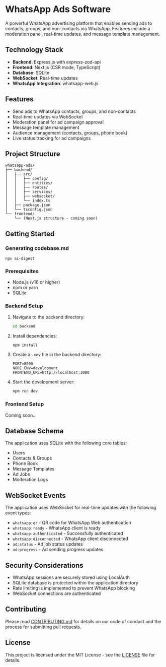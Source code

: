 # WhatsApp Ads Software

A powerful WhatsApp advertising platform that enables sending ads to contacts, groups, and non-contacts via WhatsApp. Features include a moderation panel, real-time updates, and message template management.

## Technology Stack

- **Backend**: Express.js with express-zod-api
- **Frontend**: Next.js (CSR mode, TypeScript)
- **Database**: SQLite
- **WebSocket**: Real-time updates
- **WhatsApp Integration**: whatsapp-web.js

## Features

- Send ads to WhatsApp contacts, groups, and non-contacts
- Real-time updates via WebSocket
- Moderation panel for ad campaign approval
- Message template management
- Audience management (contacts, groups, phone book)
- Live status tracking for ad campaigns

## Project Structure

```
whatsapp-ads/
├── backend/
│   ├── src/
│   │   ├── config/
│   │   ├── entities/
│   │   ├── routes/
│   │   ├── services/
│   │   ├── websocket/
│   │   └── index.ts
│   ├── package.json
│   └── tsconfig.json
└── frontend/
    └── (Next.js structure - coming soon)
```

## Getting Started

### Generating codebase.md

```npx ai-digest```

### Prerequisites

- Node.js (v16 or higher)
- npm or yarn
- SQLite

### Backend Setup

1. Navigate to the backend directory:
   ```bash
   cd backend
   ```

2. Install dependencies:
   ```bash
   npm install
   ```

3. Create a `.env` file in the backend directory:
   ```env
   PORT=8000
   NODE_ENV=development
   FRONTEND_URL=http://localhost:3000
   ```

4. Start the development server:
   ```bash
   npm run dev
   ```

### Frontend Setup

Coming soon...

## Database Schema

The application uses SQLite with the following core tables:

- Users
- Contacts & Groups
- Phone Book
- Message Templates
- Ad Jobs
- Moderation Logs

## WebSocket Events

The application uses WebSocket for real-time updates with the following event types:

- `whatsapp:qr` - QR code for WhatsApp Web authentication
- `whatsapp:ready` - WhatsApp client is ready
- `whatsapp:authenticated` - Successfully authenticated
- `whatsapp:disconnected` - WhatsApp client disconnected
- `ad:status` - Ad job status updates
- `ad:progress` - Ad sending progress updates

## Security Considerations

- WhatsApp sessions are securely stored using LocalAuth
- SQLite database is protected within the application directory
- Rate limiting is implemented to prevent WhatsApp blocking
- WebSocket connections are authenticated

## Contributing

Please read [CONTRIBUTING.md](CONTRIBUTING.md) for details on our code of conduct and the process for submitting pull requests.

## License

This project is licensed under the MIT License - see the [LICENSE](LICENSE) file for details.
